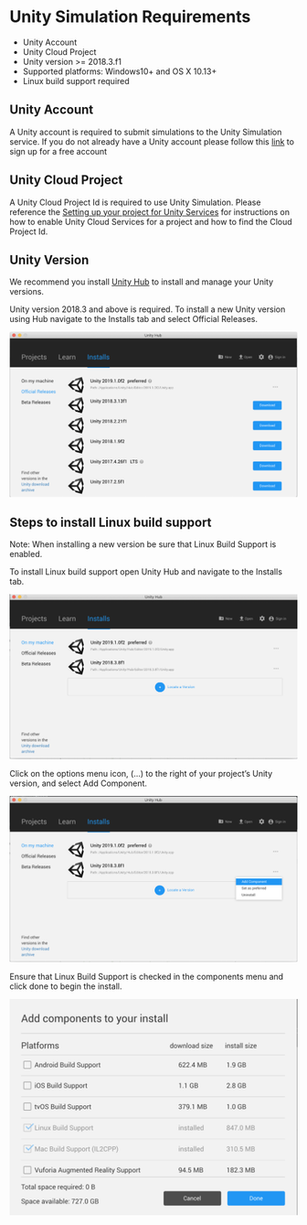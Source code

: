 # Unity Simulation Requirements
- Unity Account
- Unity Cloud Project
- Unity version >= 2018.3.f1
- Supported platforms: Windows10+ and OS X 10.13+
- Linux build support required

## Unity Account
A Unity account is required to submit simulations to the Unity Simulation service. If you do not already have a Unity account please follow this [link](id.unity.com) to sign up for a free account

## Unity Cloud Project
A Unity Cloud Project Id is required to use Unity Simulation. Please reference the [Setting up your project for Unity Services](https://docs.unity3d.com/Manual/SettingUpProjectServices.html) for instructions on how to enable Unity Cloud Services for a project and how to find the Cloud Project Id.

## Unity Version

We recommend you install [Unity Hub](https://docs.unity3d.com/Manual/GettingStartedInstallingHub.html) to install and manage your Unity versions.

Unity version 2018.3 and above is required. To install a new Unity version using Hub navigate to the Installs tab and select Official Releases.

![Locating Unity with specific editor version](images/req-1.png "Locating a new Unity Editor version")

## Steps to install Linux build support

Note: When installing a new version be sure that Linux Build Support is enabled.

To install Linux build support open Unity Hub and navigate to the Installs tab.

![Linux build support](images/req-2.png "Linux build support")

Click on the options menu icon, (...) to the right of your project’s Unity version, and select Add Component.

![Linux build support component](images/req-3.png "Linux build support component")

Ensure that Linux Build Support is checked in the components menu and click done to begin the install.

![Linux build support fna](images/req-4.png "Linux build support component")